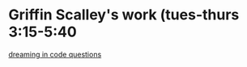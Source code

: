 <html>
<title>Griffin Scalley</title>
<body>

<h1>Griffin Scalley's work (tues-thurs 3:15-5:40</h1>
<a href="https://gscalley.github.io/GscalleyDreamingQ-A.github.io/">dreaming in code questions</a>
<body>
</body>

